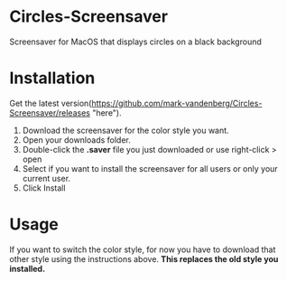 # Circles-Screensaver
Screensaver for MacOS that displays circles on a black background

# Installation
Get the latest version(https://github.com/mark-vandenberg/Circles-Screensaver/releases "here"). 
1. Download the screensaver for the color style you want.
2. Open your downloads folder.
3. Double-click the __.saver__ file you just downloaded or use right-click > open
4. Select if you want to install the screensaver for all users or only your current user.
5. Click Install

# Usage
If you want to switch the color style, for now you have to download that other style using the instructions above. __This replaces the old style you installed.__
